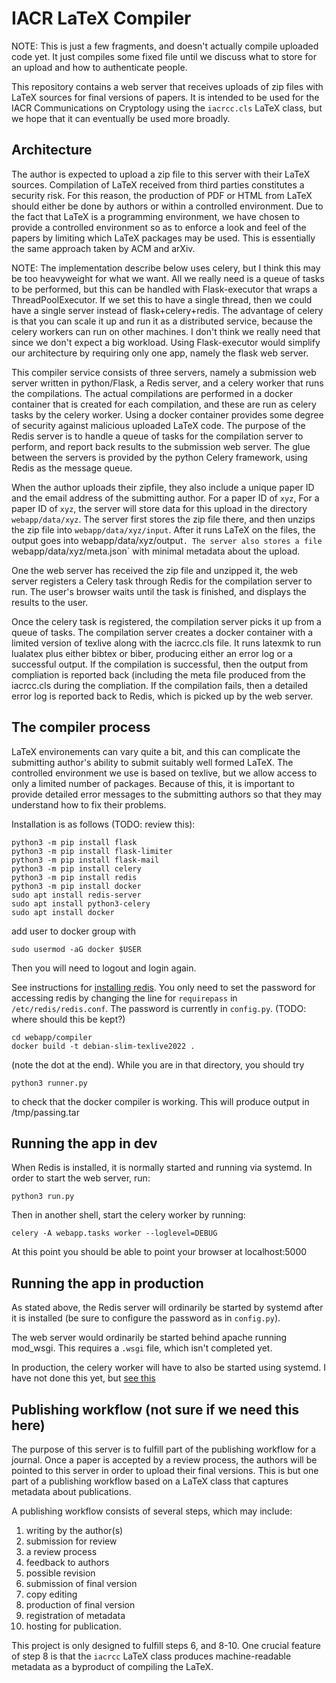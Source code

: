 # IACR LaTeX Compiler

NOTE: This is just a few fragments, and doesn't actually compile uploaded
code yet. It just compiles some fixed file until we discuss what to store
for an upload and how to authenticate people.

This repository contains a web server that receives uploads of zip
files with LaTeX sources for final versions of papers. It is intended
to be used for the IACR Communications on Cryptology using the
`iacrcc.cls` LaTeX class, but we hope that it can eventually be used
more broadly.

## Architecture

The author is expected to upload a zip file to this server with their
LaTeX sources. Compilation of LaTeX received from third parties
constitutes a security risk. For this reason, the production of PDF or
HTML from LaTeX should either be done by authors or within a
controlled environment. Due to the fact that LaTeX is a programming
environment, we have chosen to provide a controlled environment so as
to enforce a look and feel of the papers by limiting which LaTeX
packages may be used. This is essentially the same approach taken by
ACM and arXiv.

NOTE: The implementation describe below uses celery, but I think this
may be too heavyweight for what we want. All we really need is a queue
of tasks to be performed, but this can be handled with Flask-executor
that wraps a ThreadPoolExecutor. If we set this to have a single
thread, then we could have a single server instead of
flask+celery+redis. The advantage of celery is that you can scale it
up and run it as a distributed service, because the celery workers can
run on other machines. I don't think we really need that since we
don't expect a big workload. Using Flask-executor would simplify our
architecture by requiring only one app, namely the flask web server.

This compiler service consists of three servers, namely a submission
web server written in python/Flask, a Redis server, and a celery
worker that runs the compilations. The actual
compilations are performed in a docker container that is created for
each compilation, and these are run as celery tasks by the celery
worker.  Using a docker container provides some degree of security
against malicious uploaded LaTeX code.  The purpose of the Redis
server is to handle a queue of tasks for the compilation server to
perform, and report back results to the submission web server.  The
glue between the servers is provided by the python Celery framework,
using Redis as the message queue.

When the author uploads their zipfile, they also include a unique
paper ID and the email address of the submitting author. For a paper
ID of `xyz`, For a paper ID of `xyz`, the server will store data for
this upload in the directory `webapp/data/xyz`. The server first
stores the zip file there, and then unzips the zip file into
`webapp/data/xyz/input`. After it runs LaTeX on the files, the output
goes into webapp/data/xyz/output`. The server also stores a file
`webapp/data/xyz/meta.json` with minimal metadata about the upload.

One the web server has received the zip file and unzipped it, the web
server registers a Celery task through Redis for the compilation
server to run. The user's browser waits until the task is finished,
and displays the results to the user.

Once the celery task is registered, the compilation server picks it up
from a queue of tasks. The compilation server creates a docker
container with a limited version of texlive along with the iacrcc.cls
file.  It runs latexmk to run lualatex plus either bibtex or biber,
producing either an error log or a successful output.  If the
compilation is successful, then the output from compliation is
reported back (including the meta file produced from the iacrcc.cls
during the compliation.  If the compilation fails, then a detailed
error log is reported back to Redis, which is picked up by the web
server.

## The compiler process

LaTeX environements can vary quite a bit, and this can complicate the
submitting author's ability to submit suitably well formed LaTeX.  The
controlled environment we use is based on texlive, but we allow access
to only a limited number of packages. Because of this, it is important
to provide detailed error messages to the submitting authors so that
they may understand how to fix their problems.

Installation is as follows (TODO: review this):

```
python3 -m pip install flask
python3 -m pip install flask-limiter
python3 -m pip install flask-mail
python3 -m pip install celery
python3 -m pip install redis
python3 -m pip install docker
sudo apt install redis-server
sudo apt install python3-celery
sudo apt install docker
```
add user to docker group with
```
sudo usermod -aG docker $USER
```
Then you will need to logout and login again.

See instructions for [installing redis](https://www.digitalocean.com/community/tutorials/how-to-install-and-secure-redis-on-ubuntu-20-04).
You only need to set the password for accessing redis by changing the line for
`requirepass` in `/etc/redis/redis.conf`.  The password
is currently in `config.py`. (TODO: where should this be kept?)

```
cd webapp/compiler
docker build -t debian-slim-texlive2022 .
```
(note the dot at the end). While you are in that directory, you should try
```
python3 runner.py
```
to check that the docker compiler is working. This will produce output in /tmp/passing.tar

## Running the app in dev

When Redis is installed, it is normally started and running via
systemd. In order to start the web server, run:
```
python3 run.py
```

Then in another shell, start the celery worker by running:
```
celery -A webapp.tasks worker --loglevel=DEBUG
```
At this point you should be able to point your browser at localhost:5000

## Running the app in production

As stated above, the Redis server will ordinarily be started by systemd after it
is installed (be sure to configure the password as in `config.py`).

The web server would ordinarily be started behind apache running mod_wsgi. This requires
a `.wsgi` file, which isn't completed yet.

In production, the celery worker will have to also be started using
systemd. I have not done this yet, but [see
this](https://ahmadalsajid.medium.com/daemonizing-celery-beat-with-systemd-97f1203e7b32)

## Publishing workflow (not sure if we need this here)

The purpose of this server is to fulfill part of the publishing
workflow for a journal. Once a paper is accepted by a review process,
the authors will be pointed to this server in order to upload their
final versions.  This is but one part of a publishing workflow based
on a LaTeX class that captures metadata about publications.

A publishing workflow consists of several steps, which may
include:

1. writing by the author(s)
2. submission for review
3. a review process
4. feedback to authors
5. possible revision
6. submission of final version
7. copy editing
8. production of final version
9. registration of metadata
10. hosting for publication.

This project is only designed to fulfill steps 6, and 8-10.  One
crucial feature of step 8 is that the `iacrcc` LaTeX class produces
machine-readable metadata as a byproduct of compiling the LaTeX.


